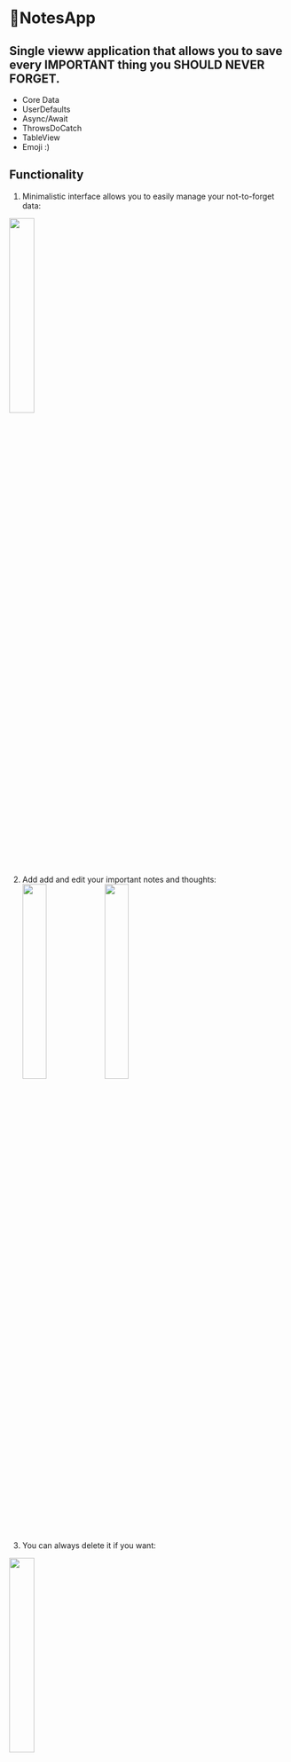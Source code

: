 # 📝NotesApp
## Single vieww application that allows you to save every IMPORTANT thing you SHOULD NEVER FORGET.

- Core Data
- UserDefaults
- Async/Await
- ThrowsDoCatch
- TableView
- Emoji :)

## Functionality

1. Minimalistic interface allows you to easily manage your not-to-forget data:
<img src="https://user-images.githubusercontent.com/49292756/160466935-0ffba03b-59b9-46f3-b1ab-f5c437ed443c.png" width=30% height=30%>

2. Add add and edit your important notes and thoughts:
<img src="https://user-images.githubusercontent.com/49292756/160467261-bdf11eb5-fbd9-4c43-b1fd-7e84a8ee687b.png" width=30% height=30%> <img src="https://user-images.githubusercontent.com/49292756/160467341-1d4c284e-b72c-43d0-9b03-aedf4b59ee8e.png" width=30% height=30%>

3. You can always delete it if you want:
<img src="https://user-images.githubusercontent.com/49292756/160467794-bf2a4e86-a762-4951-b030-afb74f4c79b9.png" width=30% height=30%>

And all this data will be stoerd in your phone via Core Data.
